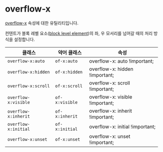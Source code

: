 # overflow-x

[overflow-x](https://developer.mozilla.org/en-US/docs/Web/CSS/overflow-x) 속성에 대한 유틸리티입니다.

컨텐트가 블록 레벨 요소([block level element](https://developer.mozilla.org/en-US/docs/Glossary/Block-level_content))의 좌, 우 모서리를 넘어갈 때의 처리 방식을 설정합니다.

<table>
  <thead>
    <tr>
      <th scope="col">클래스</th>
      <th scope="col">약어 클래스</th>
      <th scope="col">속성</th>
    </tr>
  </thead>
  <tbody>
  <tr>
  <td><code>overflow-x:auto</code></td>
  <td><code>of-x:auto</code></td>
  <td><span class="code">overflow-x: auto !important;</span></td>
</tr>

<tr>
  <td><code>overflow-x:hidden</code></td>
  <td><code>of-x:hidden</code></td>
  <td><span class="code">overflow-x: hidden !important;</span></td>
</tr>

<tr>
  <td><code>overflow-x:scroll</code></td>
  <td><code>of-x:scroll</code></td>
  <td><span class="code">overflow-x: scroll !important;</span></td>
</tr>

<tr>
  <td><code>overflow-x:visible</code></td>
  <td><code>of-x:visible</code></td>
  <td><span class="code">overflow-x: visible !important;</span></td>
</tr>

<tr>
  <td><code>overflow-x:inherit</code></td>
  <td><code>of-x:inherit</code></td>
  <td><span class="code">overflow-x: inherit !important;</span></td>
</tr>

<tr>
  <td><code>overflow-x:initial</code></td>
  <td><code>of-x:initial</code></td>
  <td><span class="code">overflow-x: initial !important;</span></td>
</tr>

<tr>
  <td><code>overflow-x:unset</code></td>
  <td><code>of-x:unset</code></td>
  <td><span class="code">overflow-x: unset !important;</span></td>
</tr>
  </tbody>

</table>
